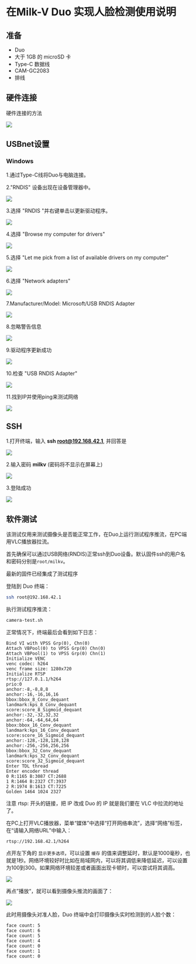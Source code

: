 # 在Milk-V Duo 实现人脸检测使用说明

## 准备

- Duo
- 大于 1GB 的 microSD 卡
- Type-C 数据线
- CAM-GC2083
- 排线

## 硬件连接

硬件连接的方法

![](Notes/ScienceDay/images/camera1.png)

## USBnet设置

### Windows

1.通过Type-C线将Duo与电脑连接。

2."RNDIS" 设备出现在设备管理器中。

![](Notes/ScienceDay/images/camera3.png)

3.选择 "RNDIS "并右键单击以更新驱动程序。

![](Notes/ScienceDay/images/camera4.png)

4.选择 "Browse my computer for drivers"

![](Notes/ScienceDay/images/camera5.png)

5.选择 "Let me pick from a list of available drivers on my computer"

![](Notes/ScienceDay/images/camera6.png)

6.选择 "Network adapters"

![](Notes/ScienceDay/images/camera7.png)

7.Manufacturer/Model: Microsoft/USB RNDIS Adapter

![](Notes/ScienceDay/images/camera8.png)

8.忽略警告信息

![](Notes/ScienceDay/images/camera9.png)

9.驱动程序更新成功

![](Notes/ScienceDay/images/camera10.png)

10.检查 "USB RNDIS Adapter"

![](Notes/ScienceDay/images/camera11.png)

11.找到IP并使用ping来测试网络

![](Notes/ScienceDay/images/camera12.png)

## SSH

1.打开终端，输入 **ssh root@192.168.42.1**, 并回答是

![](Notes/ScienceDay/images/camera13.png)

2.输入密码 **milkv** (密码将不显示在屏幕上)

![](Notes/ScienceDay/images/camera14.png)

3.登陆成功

![](Notes/ScienceDay/images/camera15.png)

## 软件测试

该测试仅用来测试摄像头是否能正常工作，在Duo上运行测试程序推流，在PC端用VLC播放器拉流。

首先确保可以通过USB网络(RNDIS)正常ssh到Duo设备。默认固件ssh的用户名和密码分别是`root/milkv`。

最新的固件已经集成了测试程序

登陆到 Duo 终端：

```bash
ssh root@192.168.42.1
```

执行测试程序推流：

```bash
camera-test.sh
```

正常情况下，终端最后会看到如下日志：

```{8}
Bind VI with VPSS Grp(0), Chn(0)
Attach VBPool(0) to VPSS Grp(0) Chn(0)
Attach VBPool(1) to VPSS Grp(0) Chn(1)
Initialize VENC
venc codec: h264
venc frame size: 1280x720
Initialize RTSP
rtsp://127.0.1.1/h264
prio:0
anchor:-8,-8,8,8
anchor:-16,-16,16,16
bbox:bbox_8_Conv_dequant
landmark:kps_8_Conv_dequant
score:score_8_Sigmoid_dequant
anchor:-32,-32,32,32
anchor:-64,-64,64,64
bbox:bbox_16_Conv_dequant
landmark:kps_16_Conv_dequant
score:score_16_Sigmoid_dequant
anchor:-128,-128,128,128
anchor:-256,-256,256,256
bbox:bbox_32_Conv_dequant
landmark:kps_32_Conv_dequant
score:score_32_Sigmoid_dequant
Enter TDL thread
Enter encoder thread
0 R:1165 B:3087 CT:2688
1 R:1464 B:2327 CT:3937
2 R:1974 B:1613 CT:7225
Golden 1464 1024 2327
```

注意 rtsp: 开头的链接，把 IP 改成 Duo 的 IP 就是我们要在 VLC 中拉流的地址了。

在PC上打开VLC播放器，菜单“媒体”中选择“打开网络串流”，选择“网络”标签，在“请输入网络URL”中输入：

```text
rtsp://192.168.42.1/h264
```

点开左下角的 `显示更多选项`，可以设置 `缓存` 的值来调整延时，默认是1000毫秒，也就是1秒。网络环境较好时比如在局域网内，可以将其调低来降低延迟，可以设置为100到300。如果网络环境较差或者画面出现卡顿时，可以尝试将其调高。

![](Notes/ScienceDay/images/camera16.png)

再点”播放“，就可以看到摄像头推流的画面了：

![](Notes/ScienceDay/images/camera2.png)

此时用摄像头对准人脸，Duo 终端中会打印摄像头实时检测到的人脸个数：

```text
face count: 5
face count: 6
face count: 5
face count: 4
face count: 0
face count: 1
face count: 0
```

